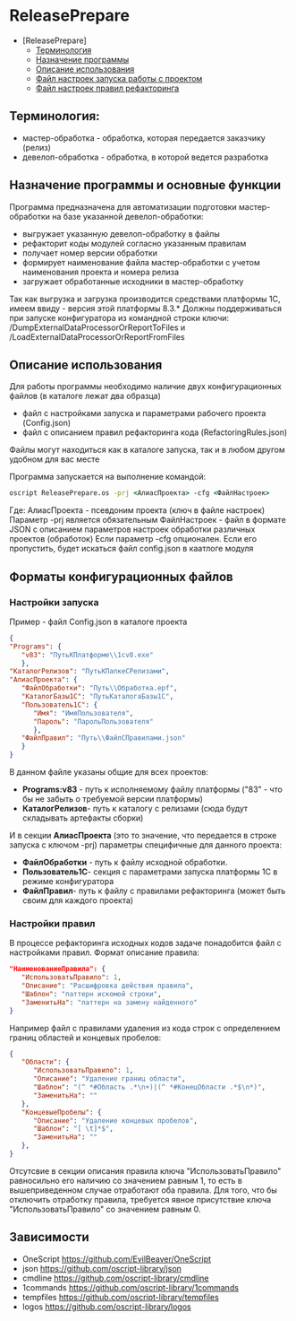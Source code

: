 ﻿# ReleasePrepare

<!-- TOC insertAnchor:true -->

* [ReleasePrepare]
  * [Терминология](#терминология)
  * [Назначение программы](#назначение-программы)
  * [Описание использования](#описание-использования)
  * [Файл настроек запуска работы с проектом](#настройки-запуска)
  * [Файл настроек правил рефакторинга](#настройки-правил)

<!-- /TOC -->

## Терминология:

* мастер-обработка - обработка, которая передается заказчику (релиз)
* девелоп-обработка - обработка, в которой ведется разработка

## Назначение программы и основные функции

Программа предназначена для автоматизации подготовки мастер-обработки на базе указанной девелоп-обработки:

* выгружает указанную девелоп-обработку в файлы
* рефакторит коды модулей согласно указанным правилам
* получает номер версии обработки
* формирует наименование файла мастер-обработки с учетом наименования проекта и номера релиза
* загружает обработанные исходники в мастер-обработку

Так как выгрузка и загрузка производится средствами платформы 1С, имеем ввиду - версия этой платформы 8.3.*
Должны поддерживаться при запуске конфигуратора из командной строки ключи: /DumpExternalDataProcessorOrReportToFiles и /LoadExternalDataProcessorOrReportFromFiles

## Описание использования

Для работы программы необходимо наличие двух конфигурационных файлов (в каталоге лежат два образца)

* файл с настройками запуска и параметрами рабочего проекта (Config.json)
* файл с описанием правил рефакторинга кода (RefactoringRules.json)

Файлы могут находиться как в каталоге запуска, так и в любом другом удобном для вас месте

Программа запускается на выполнение командой:

```cmd
oscript ReleasePrepare.os -prj <АлиасПроекта> -cfg <ФайлНастроек>
```

Где:
 АлиасПроекта - псевдоним проекта (ключ в файле настроек)
                Параметр -prj является обязательным
 ФайлНастроек - файл в формате JSON с описанием параметров настроек обработки различных проектов (обработок)
                Если параметр -cfg опционален. Если его пропустить, будет искаться файл config.json в каатлоге модуля

## Форматы конфигурационных файлов

### Настройки запуска

Пример - файл Config.json в каталоге проекта

```json
{
"Programs": {
   "v83": "ПутьКПлатформе\\1cv8.exe"
   },
"КаталогРелизов": "ПутьКПапкеСРелизами",
"АлиасПроекта": {
   "ФайлОбработки": "Путь\\Обработка.epf",
   "КаталогБазы1С": "ПутьКаталогаБазы1С",
   "Пользователь1С": {
      "Имя": "ИмяПользователя",
      "Пароль": "ПарольПользователя"
      },
   "ФайлПравил": "Путь\\ФайлСПравилами.json"
   }
}
```

В данном файле указаны общие для всех проектов:

* **Programs:v83** - путь к исполняемому файлу платформы ("83" - что бы не забыть о требуемой версии платформы)
* **КаталогРелизов**- путь к каталогу с релизами (сюда будут складывать артефакты сборки)

И в секции **АлиасПроекта** (это то значение, что передается в строке запуска с ключом -prj) параметры специфичные для данного проекта:

* **ФайлОбработки** - путь к файлу исходной обработки.
* **Пользователь1С**- секция с параметрами запуска платформы 1С в режиме конфигуратора
* **ФайлПравил**- путь к файлу с правилами рефакторинга (может быть своим для каждого проекта)

### Настройки правил

В процессе рефакторинга исходных кодов задаче понадобится файл с настройками правил.
Формат описание правила:

```json
"НаименованиеПравила": {
   "ИспользоватьПравило": 1,
   "Описание": "Расшифровка действия правила",
   "Шаблон": "паттерн искомой строки",
   "ЗаменитьНа": "паттерн на замену найденного"
}
```

Например файл с правилами удаления из кода строк с определением границ областей и концевых пробелов:

```json
{
   "Области": {
      "ИспользоватьПравило": 1,
      "Описание": "Удаление границ области",
      "Шаблон": "(^ *#Область .*\n+)|(^ *#КонецОбласти .*$\n*)",
      "ЗаменитьНа": ""
   },
   "КонцевыеПробелы": {
      "Описание": "Удаление концевых пробелов",
      "Шаблон": "[ \t]*$",
      "ЗаменитьНа": ""
   },
}
```

Отсутсвие в секции описания правила ключа "ИспользоватьПравило" равносильно его наличию со значением равным 1, то есть в вышеприведенном случае отработают оба правила. Для того, что бы отключить отработку правила, требуется явное присутствие ключа "ИспользоватьПравило" со значением равным 0.

## Зависимости

* OneScript https://github.com/EvilBeaver/OneScript
* json https://github.com/oscript-library/json
* cmdline https://github.com/oscript-library/cmdline
* 1commands https://github.com/oscript-library/1commands
* tempfiles https://github.com/oscript-library/tempfiles
* logos https://github.com/oscript-library/logos
